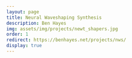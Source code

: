 ```yaml
---
layout: page
title: Neural Waveshaping Synthesis
description: Ben Hayes
img: assets/img/projects/newt_shapers.jpg
order: 1
redirect: https://benhayes.net/projects/nws/
display: true
---
```


